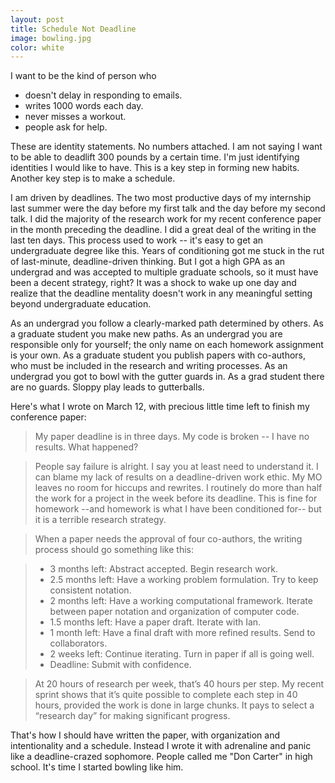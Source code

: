 ```yaml
---
layout: post
title: Schedule Not Deadline
image: bowling.jpg
color: white
---
```


I want to be the kind of person who

* doesn't delay in responding to emails.
* writes 1000 words each day.
* never misses a workout.
* people ask for help.

These are identity statements. No numbers attached. I am not saying I want to be able to deadlift 300 pounds by a certain time. I'm just identifying identities I would like to have. This is a key step in forming new habits. Another key step is to make a schedule.

I am driven by deadlines. The two most productive days of my internship last summer were the day before my first talk and the day before my second talk. I did the majority of the research work for my recent conference paper in the month preceding the deadline. I did a great deal of the writing in the last ten days. This process used to work -- it's easy to get an undergraduate degree like this. Years of conditioning got me stuck in the rut of last-minute, deadline-driven thinking. But I got a high GPA as an undergrad and was accepted to multiple graduate schools, so it must have been a decent strategy, right? It was a shock to wake up one day and realize that the deadline mentality doesn't work in any meaningful setting beyond undergraduate education.

As an undergrad you follow a clearly-marked path determined by others. As a graduate student you make new paths. As an undergrad you are responsible only for yourself; the only name on each homework assignment is your own. As a graduate student you publish papers with co-authors, who must be included in the research and writing processes. As an undergrad you got to bowl with the gutter guards in. As a grad student there are no guards. Sloppy play leads to gutterballs.

Here's what I wrote on March 12, with precious little time left to finish my conference paper:

> My paper deadline is in three days. My code is broken -- I have no results. What happened?

> People say failure is alright. I say you at least need to understand it. I can blame my lack of results on a deadline-driven work ethic. My MO leaves no room for hiccups and rewrites. I routinely do more than half the work for a project in the week before its deadline. This is fine for homework --and homework is what I have been conditioned for-- but it is a terrible research strategy.

> When a paper needs the approval of four co-authors, the writing process should go something like this:

> * 3 months left: Abstract accepted. Begin research work.
> * 2.5 months left: Have a working problem formulation. Try to keep consistent notation.
> * 2 months left: Have a working computational framework. Iterate between paper notation and organization of computer code.
> * 1.5 months left: Have a paper draft. Iterate with Ian.
> * 1 month left: Have a final draft with more refined results. Send to collaborators.
> * 2 weeks left: Continue iterating. Turn in paper if all is going well.
> * Deadline: Submit with confidence.

> At 20 hours of research per week, that’s 40 hours per step. My recent sprint shows that it’s quite possible to complete each step in 40 hours, provided the work is done in large chunks. It pays to select a “research day” for making significant progress.

That's how I should have written the paper, with organization and intentionality and a schedule. Instead I wrote it with adrenaline and panic like a deadline-crazed sophomore. People called me "Don Carter" in high school. It's time I started bowling like him.
